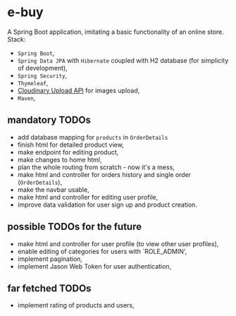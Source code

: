 # e-buy
A Spring Boot application, imitating a basic functionality of an online store.
Stack: 
* `Spring Boot`,
* `Spring Data JPA` with `Hibernate` coupled with H2 database (for simplicity of development),
* `Spring Security`,
* `Thymeleaf`,
* [Cloudinary Upload API](https://cloudinary.com/documentation/image_upload_api_reference) for images upload,
* `Maven`,

## mandatory TODOs
* add database mapping for `products` in `OrderDetails` 
* finish html for detailed product view, 
* make endpoint for editing product,
* make changes to home html,
* plan the whole routing from scratch - now it's a mess,
* make html and controller for orders history and single order (`OrderDetails`),
* make the navbar usable,
* make html and controller for editing user profile,
* improve data validation for user sign up and product creation.

## possible TODOs for the future
* make html and controller for user profile (to view other user profiles),
* enable editing of categories for users with `ROLE_ADMIN',
* implement pagination,
* implement Jason Web Token for user authentication,

## far fetched TODOs
* implement rating of products and users,

 
